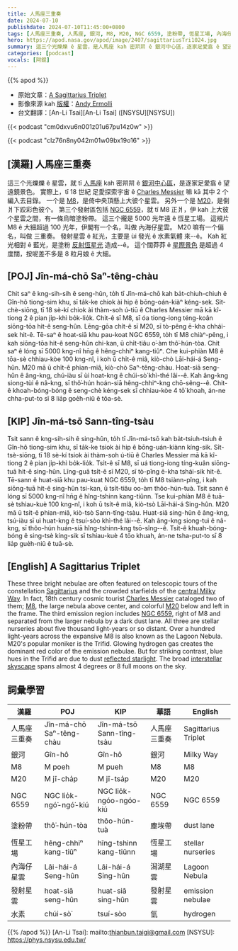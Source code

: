 ```yaml
---
title: 人馬座三重奏
date: 2024-07-10
publishdate: 2024-07-10T11:45:00+0800
tags: [人馬座三重奏, 人馬座, 銀河, M8, M20, NGC 6559, 塗粉帶, 恆星工場, 內海仔星雲, 發射星雲, 水素]
hero: https://apod.nasa.gov/apod/image/2407/sagittariusTri1024.jpg
summary: 這三个光爍爍 ê 星雲，是人馬座 kah 密喌喌 ê 銀河中心區，逐家足愛翕 ê 望遠鏡景色。
categories: [podcast]
vocals: [阿錕]
---
```


{{% apod %}}

- 原始文章：[A Sagittarius Triplet](https://apod.nasa.gov/apod/ap240710.html)
- 影像來源 kah [版權][copyright]：[Andy Ermolli](https://www.instagram.com/andyermolli/)
- 台文翻譯：[An-Li Tsai][An-Li Tsai] ([NSYSU][NSYSU])

{{< podcast "cm0dxvu6n001z01u67pu14z0w" >}}

{{< podcast "clz76n8ny042m01w09bx19o16" >}}

## [漢羅] 人馬座三重奏
這三个光爍爍 ê 星雲，就 tī [人馬座][Sagittarius] kah 密喌喌 ê [銀河中心區][central Milky Way]，是逐家足愛翕 ê 望遠鏡景色。
實際上，tī 18 世紀 足愛探索宇宙 ê [Charles Messier][Charles Messier] 嘛 kā 其中 2 个編入去目錄。
一个是 [M8][M8]，是倚中央頂懸上大彼个星雲。
另外一个是 [M20][M20]，是倒爿下跤彩色彼个。
第三个發射區包括 [NGC 6559][NGC 6559]，就 tī M8 正爿，伊 kah 上大彼个星雲之間，有一條烏暗塗粉帶。
這三个攏是 5000 光年遠 ê 恆星工場。
這規片 M8 ê 大細超過 100 光年，伊閣有一个名，叫做 內海仔星雲。
M20 嘛有一个偏名，叫做 三重奏。
發射星雲 ê 紅光，主要是 ùi 發光 ê 水素氣體 來--ê。
Kah 紅光相對 ê 藍光，是塗粉 [反射恆星光][reflected starlight] 造成--ê。
這个闊莽莽 ê [星際景色][interstellar skyscape] 是超過 4 度闊，按呢差不多是 8 粒月娘 ê 大細。

## [POJ] Jîn-má-chō Saⁿ-têng-chàu
Chit saⁿ ê kng-sih-sih ê seng-hûn, to̍h tī Jîn-má-chō kah ba̍t-chiuh-chiuh ê Gîn-hô tiong-sim khu, sī ta̍k-ke chiok ài hip ê bōng-oán-kiàⁿ kéng-sek.
Si̍t-chè-siōng, tī 18 sè-kí chiok ài thàm-soh ú-tiū ê Charles Messier mā kā kî-tiong 2 ê pian ji̍p-khì bo̍k-lio̍k.
Chi̍t-ê sī M8, sī óa tiong-iong téng-koân siōng-tōa hit-ê seng-hûn.
Lēng-gōa chi̍t-ê sī M20, sī tò-pêng ē-kha chhái-sek hit-ê.
Tē-saⁿ ê hoat-siā khu pau-koat NGC 6559, to̍h tī M8 chiàⁿ-pêng, i kah siōng-tōa hit-ê seng-hûn chi-kan, ū chi̍t-tiâu o͘-àm thô͘-hún-tòa.
Chit saⁿ ê lóng sī 5000 kng-nî hn̄g ê hêng-chhiⁿ kang-tiûⁿ.
Che kui-phiàn M8 ê tōa-sè chhiau-kòe 100 kng-nî, i koh ū chi̍t-ê miâ, kiò-chò Lāi-hái-á Seng-hûn.
M20 mā ū chi̍t-ê phian-miâ, kiò-chò Saⁿ-têng-chàu.
Hoat-siā seng-hûn ê âng-kng, chú-iàu sī ùi hoat-kng ê chúi-sò͘ khì-thé lâi--ê.
Kah âng-kng siong-tùi ê nâ-kng, sī thô͘-hún hoán-siā hêng-chhiⁿ-kng chō-sêng--ê.
Chit-ê khoah-bóng-bóng ê seng-chè kéng-sek sī chhiau-kòe 4 tō͘ khoah, án-ne chha-put-to sī 8 lia̍p goe̍h-niû ê tōa-sè.

## [KIP] Jîn-má-tsō Sann-tîng-tsàu
Tsit sann ê kng-sih-sih ê sing-hûn, to̍h tī Jîn-má-tsō kah ba̍t-tsiuh-tsiuh ê Gîn-hô tiong-sim khu, sī ta̍k-ke tsiok ài hip ê bōng-uán-kiànn kíng-sik.
Si̍t-tsè-siōng, tī 18 sè-kí tsiok ài thàm-soh ú-tiū ê Charles Messier mā kā kî-tiong 2 ê pian ji̍p-khì bo̍k-lio̍k.
Tsi̍t-ê sī M8, sī uá tiong-iong tíng-kuân siōng-tuā hit-ê sing-hûn.
Līng-guā tsi̍t-ê sī M20, sī tò-pîng ē-kha tshái-sik hit-ê.
Tē-sann ê huat-siā khu pau-kuat NGC 6559, to̍h tī M8 tsiànn-pîng, i kah siōng-tuā hit-ê sing-hûn tsi-kan, ū tsi̍t-tiâu oo-àm thôo-hún-tuà.
Tsit sann ê lóng sī 5000 kng-nî hn̄g ê hîng-tshinn kang-tiûnn.
Tse kui-phiàn M8 ê tuā-sè tshiau-kuè 100 kng-nî, i koh ū tsi̍t-ê miâ, kiò-tsò Lāi-hái-á Sing-hûn.
M20 mā ū tsi̍t-ê phian-miâ, kiò-tsò Sann-tîng-tsàu.
Huat-siā sing-hûn ê âng-kng, tsú-iàu sī uì huat-kng ê tsuí-sòo khì-thé lâi--ê.
Kah âng-kng siong-tuì ê nâ-kng, sī thôo-hún huán-siā hîng-tshinn-kng tsō-sîng--ê.
Tsit-ê khuah-bóng-bóng ê sing-tsè kíng-sik sī tshiau-kuè 4 tōo khuah, án-ne tsha-put-to sī 8 lia̍p gue̍h-niû ê tuā-sè.

## [English] A Sagittarius Triplet
These three bright nebulae are often featured on telescopic tours of the constellation [Sagittarius][Sagittarius] and the crowded starfields of the [central Milky Way][central Milky Way].
In fact, 18th century cosmic tourist [Charles Messier][Charles Messier] cataloged two of them; [M8][M8], the large nebula above center, and colorful [M20][M20] below and left in the frame.
The third emission region includes [NGC 6559][NGC 6559], right of M8 and separated from the larger nebula by a dark dust lane.
All three are stellar nurseries about five thousand light-years or so distant.
Over a hundred light-years across the expansive M8 is also known as the Lagoon Nebula.
M20's popular moniker is the Trifid.
Glowing hydrogen gas creates the dominant red color of the emission nebulae.
But for striking contrast, blue hues in the Trifid are due to dust [reflected starlight][reflected starlight].
The broad [interstellar skyscape][interstellar skyscape] spans almost 4 degrees or 8 full moons on the sky.

## 詞彙學習

|漢羅|POJ|KIP|華語|English|
|-|-|-|-|-|
|人馬座三重奏|Jîn-má-chō Saⁿ-têng-chàu|Jîn-má-tsō Sann-tîng-tsàu|人馬座三重奏|Sagittarius Triplet|
|銀河|Gîn-hô|Gîn-hô|銀河|Milky Way|
|M8|M poeh|M pueh|M8|M8|
|M20|M jī-cha̍p|M jī-tsa̍p|M20|M20|
|NGC 6559|NGC lio̍k-ngó͘-ngó͘-kiú|NGC lio̍k-ngóo-ngóo-kiú|NGC 6559|NGC 6559|
|塗粉帶|thô͘-hún-tòa|thôo-hún-tuà|塵埃帶|dust lane|
|恆星工場|hêng-chhiⁿ kang-tiûⁿ|hîng-tshinn kang-tiûnn|恆星工場|stellar nurseries|
|內海仔星雲|Lāi-hái-á Seng-hûn|Lāi-hái-á Sing-hûn|潟湖星雲|Lagoon Nebula|
|發射星雲|hoat-siā seng-hûn|huat-siā sing-hûn|發射星雲|emission nebulae|
|水素|chúi-sò͘|tsuí-sòo|氫|hydrogen|

{{% /apod %}}
[An-Li Tsai]: mailto:thianbun.taigi@gmail.com
[NSYSU]: https://phys.nsysu.edu.tw/

[copyright]: https://apod.nasa.gov/apod/fap/lib/about_apod.html#srapply
[License3]: https://creativecommons.org/licenses/by/3.0/
[License2]:https://creativecommons.org/licenses/by-nc-nd/2.0/

[Sagittarius]:http://www.hawastsoc.org/deepsky/sgr/index.html
[central Milky Way]:https://apod.nasa.gov/apod/ap161110.html
[Charles Messier]:https://www.nasa.gov/content/explore-the-night-sky-hubble-s-messier-catalog-bio
[M8]:https://apod.nasa.gov/apod/ap160909.html
[M20]:https://apod.nasa.gov/apod/ap170628.html
[NGC 6559]:https://apod.nasa.gov/apod/ap040629.html
[reflected starlight]:https://apod.nasa.gov/apod/ap011228.html
[interstellar skyscape]:https://www.instagram.com/andyermolli/p/C9GnqlvJCc5/
